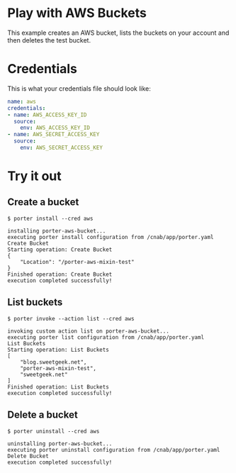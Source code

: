 # Play with AWS Buckets

This example creates an AWS bucket, lists the buckets on your account and then deletes the test bucket.

# Credentials

This is what your credentials file should look like:

```yaml
name: aws
credentials:
- name: AWS_ACCESS_KEY_ID
  source:
    env: AWS_ACCESS_KEY_ID
- name: AWS_SECRET_ACCESS_KEY
  source:
    env: AWS_SECRET_ACCESS_KEY
```

# Try it out

## Create a bucket
```console
$ porter install --cred aws

installing porter-aws-bucket...
executing porter install configuration from /cnab/app/porter.yaml
Create Bucket
Starting operation: Create Bucket
{
    "Location": "/porter-aws-mixin-test"
}
Finished operation: Create Bucket
execution completed successfully!
```

## List buckets
```console
$ porter invoke --action list --cred aws

invoking custom action list on porter-aws-bucket...
executing porter list configuration from /cnab/app/porter.yaml
List Buckets
Starting operation: List Buckets
[
    "blog.sweetgeek.net",
    "porter-aws-mixin-test",
    "sweetgeek.net"
]
Finished operation: List Buckets
execution completed successfully!
```

## Delete a bucket
```console
$ porter uninstall --cred aws

uninstalling porter-aws-bucket...
executing porter uninstall configuration from /cnab/app/porter.yaml
Delete Bucket
execution completed successfully!
```
